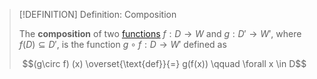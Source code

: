 >[!DEFINITION] Definition: Composition
>
>The **composition** of two [functions](Function.md) $f: D \to W$ and $g: D' \to W'$, where $f(D)\subseteq D'$, is the function $g\circ f: D \to W'$ defined as
>
> $$(g\circ f) (x) \overset{\text{def}}{=} g(f(x)) \qquad \forall x \in D$$
>
